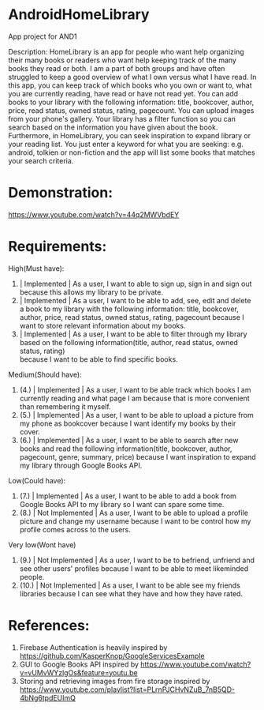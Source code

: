 # AndroidHomeLibrary
App project for AND1

Description:
HomeLibrary is an app for people who want help organizing their many books or readers who want help keeping track of the many books they read or both. 
I am a part of both groups and have often struggled to keep a good overview of what I own versus what I have read.
In this app, you can keep track of which books who you own or want to, what you are currently reading, have read or have not read yet. 
You can add books to your library with the following information: title, bookcover, author, price, read status, owned status, rating, pagecount. You can upload images from your phone's gallery.
Your library has a filter function so you can search based on the information you have given about the book. 
Furthermore, in HomeLibrary, you can seek inspiration to expand library or your reading list. You just enter a keyword for what you are seeking: e.g. android, tolkien or non-fiction
and the app will list some books that matches your search criteria.

# Demonstration:
https://www.youtube.com/watch?v=44q2MWVbdEY

# Requirements:

High(Must have):
1. | Implemented | As a user, I want to able to sign up, sign in and sign out because this allows my library to be private.                                               
2. | Implemented | As a user, I want to be able to add, see, edit and delete a book to my library with the following information: 
title, bookcover, author, price, read status, owned status, rating, pagecount because I want to store relevant information about my books.                
3. | Implemented | As a user, I want to be able to filter through my library based on the following information(title, author, read status, owned status, rating)         
because I want to be able to find specific books.

Medium(Should have): 
1. (4.) | Implemented | As a user, I want to be able track which books I am currently reading and what page I am because that is more convenient than remembering it myself. 
2. (5.) | Implemented | As a user, I want to be able to upload a picture from my phone as bookcover because I want identify my books by their cover.                         
3. (6.) | Implemented | As a user, I want to be able to search after new books and read the following information(title, bookcover, author, pagecount, genre, summary, price) 
because I want inspiration to expand my library through Google Books API.                                                                                

Low(Could have): 
1. (7.) | Implemented | As a user, I want to be able to add a book from Google Books API to my library so I want can spare some time.                         
2. (8.) | Not Implemented | As a user, I want to be able to upload a profile picture and change my username because I want to be control how my profile comes across to the users. 

Very low(Wont have)
1. (9.) | Not Implemented | As a user, I want to be to befriend, unfriend and see other users' profiles because I want to be able to meet likeminded people.                     
2. (10.) | Not Implemented | As a user, I want to be able see my friends libraries because I can see what they have and how they have rated.                                     

# References:
1. Firebase Authentication is heavily inspired by https://github.com/KasperKnop/GoogleServicesExample
2. GUI to Google Books API inspired by https://www.youtube.com/watch?v=vUMvWYzlgOs&feature=youtu.be
3. Storing and retrieving images from fire storage inspired by https://www.youtube.com/playlist?list=PLrnPJCHvNZuB_7nB5QD-4bNg6tpdEUImQ
